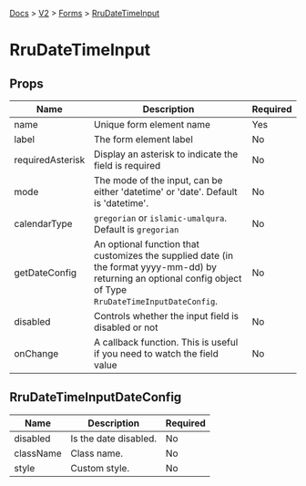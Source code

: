 [Docs](/) > [V2](/docs/v2/get-started) > [Forms](/docs/v2/components/RruForm) > [RruDateTimeInput](/docs/v2/components/RruDateTimeInput)

# RruDateTimeInput

## Props

| Name             | Description                                                                                                                                                    | Required |
| ---------------- | -------------------------------------------------------------------------------------------------------------------------------------------------------------- | -------- |
| name             | Unique form element name                                                                                                                                       | Yes      |
| label            | The form element label                                                                                                                                         | No       |
| requiredAsterisk | Display an asterisk to indicate the field is required                                                                                                          | No       |
| mode             | The mode of the input, can be either 'datetime' or 'date'. Default is 'datetime'.                                                                              | No       |
| calendarType     | `gregorian` or `islamic-umalqura`. Default is `gregorian`                                                                                                      | No       |
| getDateConfig    | An optional function that customizes the supplied date (in the format yyyy-mm-dd) by returning an optional config object of Type `RruDateTimeInputDateConfig`. | No       |
| disabled         | Controls whether the input field is disabled or not                                                                                                            | No       |
| onChange         | A callback function. This is useful if you need to watch the field value                                                                                       | No       |

## RruDateTimeInputDateConfig

| Name      | Description           | Required |
| --------- | --------------------- | -------- |
| disabled  | Is the date disabled. | No       |
| className | Class name.           | No       |
| style     | Custom style.         | No       |
